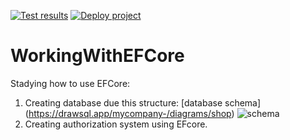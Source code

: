 [![Test results](https://github.com/Hristy-A/WorkingWithEFCore/actions/workflows/test-project.yml/badge.svg?branch=main)](https://github.com/Hristy-A/WorkingWithEFCore/actions/workflows/test-project.yml) [![Deploy project](https://github.com/Hristy-A/WorkingWithEFCore/actions/workflows/build-project.yml/badge.svg)](https://github.com/Hristy-A/WorkingWithEFCore/actions/workflows/build-project.yml)

# WorkingWithEFCore
Stadying how to use EFCore:

1. Creating database due this structure:
[database schema]
(https://drawsql.app/mycompany-/diagrams/shop)
![schema](https://i.ibb.co/d5XG97b/scheme.png)
2. Creating authorization system using EFcore.
